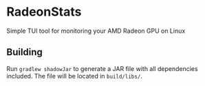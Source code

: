 # RadeonStats
Simple TUI tool for monitoring your AMD Radeon GPU on Linux

## Building
Run `gradlew shadowJar` to generate a JAR file with all dependencies included.
The file will be located in `build/libs/`.